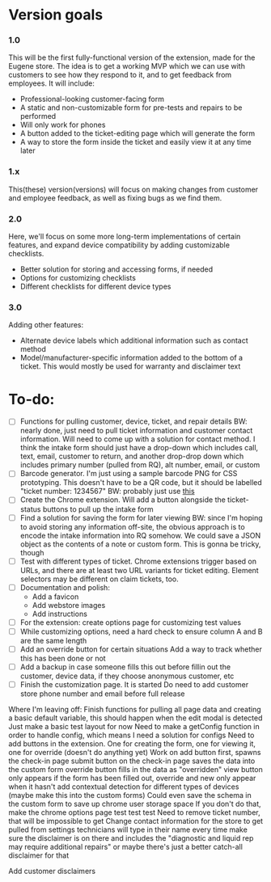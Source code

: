 # Version goals
### 1.0
This will be the first fully-functional version of the extension, made for the Eugene store.
The idea is to get a working MVP which we can use with customers to see how they respond to it, and to get feedback from employees. 
It will include:
- Professional-looking customer-facing form
- A static and non-customizable form for pre-tests and repairs to be performed
- Will only work for phones
- A button added to the ticket-editing page which will generate the form
- A way to store the form inside the ticket and easily view it at any time later

### 1.x
This(these) version(versions) will focus on making changes from customer and employee feedback, as well as fixing bugs as we find them.

### 2.0 
Here, we'll focus on some more long-term implementations of certain features, and expand device compatibility by adding customizable checklists.
- Better solution for storing and accessing forms, if needed
- Options for customizing checklists 
- Different checklists for different device types

### 3.0
Adding other features:
- Alternate device labels which additional information such as contact method
- Model/manufacturer-specific information added to the bottom of a ticket. This would mostly be used for warranty and disclaimer text

# To-do:
- [ ] Functions for pulling customer, device, ticket, and repair details
    BW: nearly done, just need to pull ticket information and customer contact information. Will need to come up with a solution for contact method. I think the intake form should just have a drop-down which includes call, text, email, customer to return, and another drop-drop down which includes primary number (pulled from RQ), alt number, email, or custom 
- [ ] Barcode generator. I'm just using a sample barcode PNG for CSS prototyping. This doesn't have to be a QR code, but it should be labelled "ticket number: 1234567"
    BW: probably just use [this](https://davidshimjs.github.io/qrcodejs/)
- [ ] Create the Chrome extension. Will add a button alongside the ticket-status buttons to pull up the intake form
- [ ] Find a solution for saving the form for later viewing
    BW: since I'm hoping to avoid storing any information off-site, the obvious approach is to encode the intake information into RQ somehow. We could save a JSON object as the contents of a note or custom form. This is gonna be tricky, though
- [ ] Test with different types of ticket. Chrome extensions trigger based on URLs, and there are at least two URL variants for ticket editing. Element selectors may be different on claim tickets, too.
- [ ] Documentation and polish:
    - Add a favicon
    - Add webstore images
    - Add instructions
- [ ] For the extension: create options page for customizing test values
- [ ] While customizing options, need a hard check to ensure column A and B are the same length
- [ ] Add an override button for certain situations
    Add a way to track whether this has been done or not
- [ ] Add a backup in case someone fills this out before fillin out the customer, device data, if they choose anonymous customer, etc
- [ ] Finish the customization page. It is started
    Do need to add customer store phone number and email before full release

Where I'm leaving off:
Finish functions for pulling all page data and creating a basic default variable, this should happen when the edit modal is detected
    Just make a basic test layout for now
    Need to make a getConfig function in order to handle config, which means
    I need a solution for configs
Need to add buttons in the extension.
    One for creating the form, one for viewing it, one for override (doesn't do anything yet)
Work on add button first, spawns the check-in page
    submit button on the check-in page saves the data into the custom form
    override button fills in the data as "overridden"
    view button only appears if the form has been filled out, override and new only appear when it hasn't
add contextual detection for different types of devices (maybe make this into the custom forms)
    Could even save the schema in the custom form to save up chrome user storage space
If you don't do that, make the chrome options page
test test test
Need to remove ticket number, that will be impossible to get
Change contact information for the store to get pulled from settings
technicians will type in their name every time
make sure the disclaimer is on there and includes the "diagnostic and liquid rep may require additional repairs" or maybe there's just a better catch-all disclaimer for that

Add customer disclaimers